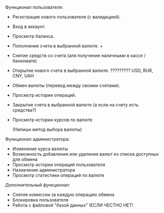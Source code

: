 Функционал пользователя:
- Регистрация нового пользователя (с валидацией).
- Вход в аккаунт.
- Просмотр баланса. 
- Пополнение счета в выбранной валюте. +
- Снятие средств со счета (аля получение наличными в кассе / банкомате) 
- Открытие нового счета в выбранной валюте. ????????? USD, RUR, CNY, UAH 
- Обмен валюты (перевод между своими счетами). 
- Просмотр истории операций. 
- Закрытие счета в выбранной валюте (а если на счету есть средства?) 
- Просмотр истории курсов по валюте 

  (Напиши метод выбора валюты)

Функционал администратора:
- Изменение курса валюты
- Возможность добавления или удаления валют из списка доступных для обмена
- Просмотр истории операций пользователя
- Назначение администратора
- Просмотр статистики операций по валюте

Дополнительный функционал:
- Снятие комиссии за каждую операцию обмена
- Блокировка пользователя
- Работа с файловой "базой данных" !ЕСЛИ ЧЕСТНО НЕТ!

